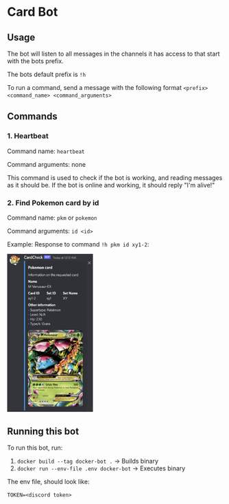 # Card Bot

## Usage

The bot will listen to all messages in the channels it has access to that start with the bots prefix.

The bots default prefix is `!h`

To run a command, send a message with the following format `<prefix> <command_name> <command_arguments>`

## Commands

### 1. Heartbeat

Command name: `heartbeat`

Command arguments: none

This command is used to check if the bot is working, and reading messages as it should be. If the bot is online and working, it should reply "I'm alive!"


### 2. Find Pokemon card by id

Command name: `pkm` or `pokemon`

Command arguments: `id <id>`

Example:
Response to command `!h pkm id xy1-2`:


<img src="./docs/imgs/pokemon-card-by-ID.png" style="width:200px;"/>

## Running this bot

To run this bot, run:

1. `docker build --tag docker-bot .` -> Builds binary
2. `docker run --env-file .env docker-bot` -> Executes binary

The env file, should look like:
```
TOKEN=<discord token>
```